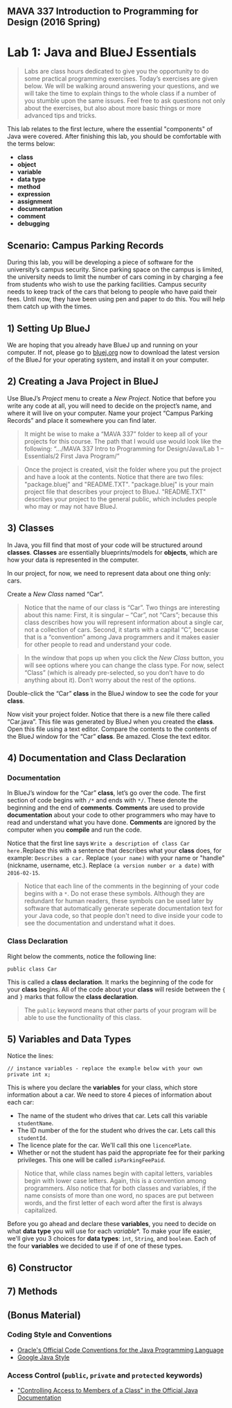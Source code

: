 ## MAVA 337 Introduction to Programming for Design  (2016 Spring)

# Lab 1: Java and BlueJ Essentials

> Labs are class hours dedicated to give you the opportunity to do some practical programming exercises. Today’s exercises are given below. We will be walking around answering your questions, and we will take the time to explain things to the whole class if a number of you stumble upon the same issues. Feel free to ask questions not only about the exercises, but also about more basic things or more advanced tips and tricks.

This lab relates to the first lecture, where the essential "components" of Java were covered. After finishing this lab, you should be comfortable with the terms below:

- **class**
- **object**
- **variable**
- **data type**
- **method**
- **expression**
- **assignment**
- **documentation**
- **comment**
- **debugging**

## Scenario: Campus Parking Records

During this lab, you will be developing a piece of software for the university’s campus security. Since parking space on the campus is limited, the university needs to limit the number of cars coming in by charging a fee from students who wish to use the parking facilities. Campus security needs to keep track of the cars that belong to people who have paid their fees. Until now, they have been using pen and paper to do this. You will help them catch up with the times.

## 1) Setting Up BlueJ

We are hoping that you already have BlueJ up and running on your computer. If not, please go to [bluej.org](http://www.bluej.org) now to download the latest version of the BlueJ for your operating system, and install it on your computer.

## 2) Creating a Java Project in BlueJ

Use BlueJ’s *Project* menu to create a *New Project*. Notice that before you write any code at all, you will need to decide on the project’s name, and where it will live on your computer. Name your project “Campus Parking Records” and place it somewhere you can find later.

> It might be wise to make a “MAVA 337” folder to keep all of your projects for this course. The path that I would use would look like the following:
“…/MAVA 337 Intro to Programming for Design/Java/Lab 1 – Essentials/2 First Java Program/”

> Once the project is created, visit the folder where you put the project and have a look at the contents. Notice that there are two files: "package.bluej" and "README.TXT". "package.bluej" is your main project file that describes your project to BlueJ. "README.TXT" describes your project to the general public, which includes people who may or may not have BlueJ.

## 3)	Classes

In Java, you fill find that most of your code will be structured around **classes**. **Classes** are essentially blueprints/models for **objects**, which are how your data is represented in the computer.

In our project, for now, we need to represent data about one thing only: cars.

Create a *New Class* named “Car”.

> Notice that the name of  our class is “Car”. Two things are interesting about this name: First, it is singular – “Car”, not “Cars”; because this class describes how you will represent information about a single car, not a collection of cars. Second, it starts with a capital “C”, because that is a “convention” among Java programmers and it makes easier for other people to read and understand your code.

> In the window that pops up when you click the *New Class* button, you will see options where you can change the class type. For now, select “Class” (which is already pre-selected, so you don’t have to do anything about it). Don’t worry about the rest of the options.

Double-click the “Car” **class** in the BlueJ window to see the code for your **class**.

Now visit your project folder. Notice that there is a new file there called “Car.java”. This file was generated by BlueJ when you created the **class**. Open this file using a text editor. Compare the contents to the contents of the BlueJ window for the “Car” **class**. Be amazed. Close the text editor.

## 4) Documentation and Class Declaration

### Documentation

In BlueJ’s window for the “Car” **class**, let’s go over the code. The first section of code begins with `/*` and ends with `*/`. These denote the beginning and the end of **comments**. **Comments** are used to provide **documentation** about your code to other programmers who may have to read and understand what you have done. **Comments** are ignored by the computer when you **compile** and run the code.

Notice that the first line says `Write a description of class Car here.`Replace this with a sentence that describes what your **class** does, for example: `Describes a car.` Replace `(your name)` with your name or "handle" (nickname, username, etc.). Replace `(a version number or a date)` with `2016-02-15`.

> Notice that each line of the comments in the beginning of your code begins with a `*`. Do not erase these symbols. Although they are redundant for human readers, these symbols can be used later by software that automatically generate seperate documentation text for your Java code, so that people don't need to dive inside your code to see the documentation and understand what it does.

### Class Declaration

Right below the comments, notice the following line:

    public class Car

This is called a **class declaration**. It marks the beginning of the code for your **class** begins. All of the code about your **class** will reside between the `{` and `}` marks that follow the **class declaration**.

> The `public` keyword means that other parts of your program will be able to use the functionality of this class.

## 5) Variables and Data Types

Notice the lines:

    // instance variables - replace the example below with your own
    private int x;

This is where you declare the **variables** for your class, which store information about a car. We need to store 4 pieces of information about each car:

- The name of the student who drives that car. Lets call this variable `studentName`.
- The ID number of the for the student who drives the car. Lets call this `studentId`.
- The licence plate for the car. We'll call this one `licencePlate`.
- Whether or not the student has paid the appropriate fee for their parking privileges. This one will be called `isParkingFeePaid`.

> Notice that, while class names begin with capital letters, variables begin with lower case letters. Again, this is a convention among programmers. Also notice that for both classes and variables, if the name consists of more than one word, no spaces are put between words, and the first letter of each word after the first is always capitalized.

Before you go ahead and declare these **variables**, you need to decide on what **data type** you will use for each *variable**. To make your life easier, we'll give you 3 choices for **data types**: `ìnt`, `String`, and `boolean`. Each of the four **variables** we decided to use if of one of these types.

## 6) Constructor

## 7) Methods

## (Bonus Material)

### Coding Style and Conventions

- [Oracle's Official Code Conventions for the Java Programming Language](http://www.oracle.com/technetwork/java/codeconvtoc-136057.html)
- [Google Java Style](https://google.github.io/styleguide/javaguide.html)

### Access Control (`public`, `private` and `protected` keywords)

- ["Controlling Access to Members of a Class" in the Official Java Documentation](http://docs.oracle.com/javase/tutorial/java/javaOO/accesscontrol.html)